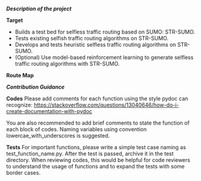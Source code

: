 ***Description of the project***

**Target**

* Builds a test bed for selfless traffic routing based on SUMO: STR-SUMO.
* Tests existing selfish traffic routing algorithms on STR-SUMO.
* Develops and tests heuristic selfless traffic routing algorithms on STR-SUMO.
* (Optional) Use model-based reinforcement learning to generate selfless traffic routing algorithms with STR-SUMO.

**Route Map**


***Contribution Guidance***

**Codes**
Please add comments for each function using the style pydoc can recognize: https://stackoverflow.com/questions/13040646/how-do-i-create-documentation-with-pydoc

You are also recommended to add brief comments to state the function of each block of codes. Naming variables using convention lowercae_with_underscores is suggested.

**Tests**
For important functions, please write a simple test case naming as test_function_name.py. After the test is passed, archive it in the test directory. When reviewing codes, this would be helpful for code reviewers to understand the usage of functions and to expand the tests with some border cases.
